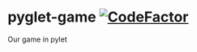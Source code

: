 # pyglet-game [![CodeFactor](https://www.codefactor.io/repository/github/loser-lagoon-studios/pyglet-game/badge)](https://www.codefactor.io/repository/github/loser-lagoon-studios/pyglet-game)
Our game in pylet
